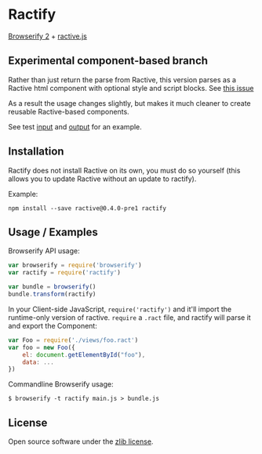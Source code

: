Ractify
=================

[Browserify 2](https://github.com/substack/node-browserify) + [ractive.js](http://www.ractivejs.org/)

Experimental component-based branch
-----------------------------------
Rather than just return the parse from Ractive, this version parses as a Ractive html component with optional style and
script blocks. See [this issue](https://github.com/RactiveJS/Ractive/issues/366#issuecomment-36162827)

As a result the usage changes slightly, but makes it much cleaner to create reusable Ractive-based components.

See test [input](test/Clock-component.ract) and [output](test/Clock-component.ract-output) for an example.

Installation
------------


Ractify does not install Ractive on its own, you must do so yourself (this allows you to update Ractive without an
update to ractify).

Example:
```
npm install --save ractive@0.4.0-pre1 ractify
```

Usage / Examples
----------------

Browserify API usage:
```js
var browserify = require('browserify')
var ractify = require('ractify')

var bundle = browserify()
bundle.transform(ractify)
```

In your Client-side JavaScript, `require('ractify')` and it'll import the runtime-only version of ractive. `require` a
`.ract` file, and ractify will parse it and export the Component:

```js
var Foo = require('./views/foo.ract')
var foo = new Foo({
    el: document.getElementById("foo"),
    data: ...
})
```

Commandline Browserify usage:
```
$ browserify -t ractify main.js > bundle.js
```


License
-------
Open source software under the [zlib license](LICENSE).